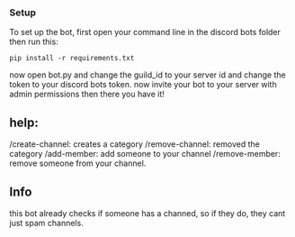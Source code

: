 ### Setup
To set up the bot, first open your command line in the discord bots folder then run this:
```
pip install -r requirements.txt
```
now open bot.py and change the guild_id to your server id and change the token to your discord bots token.
now invite your bot to your server with admin permissions then there you have it!

## help:
/create-channel: creates a category
/remove-channel: removed the category
/add-member: add someone to your channel
/remove-member: remove someone from your channel.

## Info
this bot already checks if someone has a channed, so if they do, they cant just spam channels.
